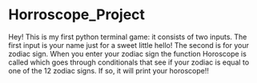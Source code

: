 # Horroscope_Project
Hey! This is my first python terminal game:
it consists of two inputs.
The first input is your name just for a sweet little hello!
The second is for your zodiac sign.
When you enter your zodiac sign the function Horoscope is called which goes through conditionals that see if your zodiac is equal to one of the 12 zodiac signs.
If so, it will print your horoscope!!
